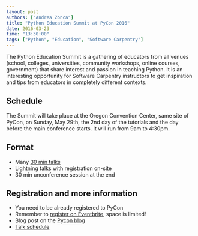 ```yaml
---
layout: post
authors: ["Andrea Zonca"]
title: "Python Education Summit at PyCon 2016"
date: 2016-03-23
time: "13:30:00"
tags: ["Python", "Education", "Software Carpentry"]
---
```


The Python Education Summit is a gathering of educators from all venues (school, colleges, universities, community workshops, online courses, government) that share interest and passion in teaching Python.
It is an interesting opportunity for Software Carpentry instructors to get inspiration and tips from educators in completely different contexts.

## Schedule

The Summit will take place at the Oregon Convention Center, same site of PyCon, on Sunday, May 29th, the 2nd day of the tutorials and the day before the main conference starts. It will run from 9am to 4:30pm.

## Format

- Many [30 min talks](https://us.pycon.org/2016/events/edusummit/schedule/)
- Lightning talks with registration on-site
- 30 min unconference session at the end

## Registration and more information

- You need to be already registered to PyCon
- Remember to [register on Eventbrite](https://www.eventbrite.com/e/python-education-summit-2016-tickets-21422401981), space is limited!
- Blog post on the [Pycon blog](http://pycon.blogspot.com/2016/03/2016-python-education-summit.html)
- [Talk schedule](https://us.pycon.org/2016/events/edusummit/schedule/)
